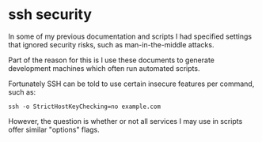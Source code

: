 
# ssh security

In some of my previous documentation and scripts I had specified settings that ignored security risks, such as man-in-the-middle attacks.

Part of the reason for this is I use these documents to generate development machines which often run automated scripts.

Fortunately SSH can be told to use certain insecure features per command, such as:

    ssh -o StrictHostKeyChecking=no example.com

However, the question is whether or not all services I may use in scripts offer similar "options" flags.
